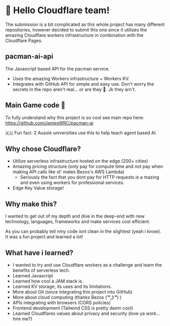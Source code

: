 # 👋 Hello Cloudflare team!
The submission is a bit complicated as this whole project has many different repositories, however decided to submit this one since it utilizes the amazing Cloudflare workers infrastructure in combination with the Cloudflare Pages.

## pacman-ai-api
The Javascript based API for the pacman service.
- Uses the amazing Workers infrastructure + Workers KV.
- Integrates with GitHub API for simple and easy use. Don't worry the secrets in the repo aren't real... or are they 🤨. Jk they arn't. 


## Main Game code 🚀
To fully understand why this project is so cool see main repo here:
https://github.com/JamesWRC/pacman-ai

🇦🇺 Fun fact. 2 Aussie universities use this to help teach agent based AI.

## Why chose Cloudflare?
- Utilize serverless infrastructure hosted on the edge (200+ cities)
- Amazing pricing structure (only pay for compute time and not pay when making API calls like ol' mates Bezos's AWS Lambda) 
    - Seriously the fact that you dont pay for HTTP requests is a mazing and even using workers for professional services.
- Edge Key Value storage!

## Why make this?
I wanted to get out of my depth and dive in the deep-end with new technology, languages, frameworks and make services cost efficient.

As you can probably tell nmy code isnt clean in the slightest (yeah i know). It was a fun project and learned a lot!

## What have i learned?
- I wanted to try and use Cloudflare workers as a challenge and learn the benefits of serverless tech.
- Learned Javascript 
- Learned how cool a JAM stack is.
- Learned KV storage, its uses and its limitations.
- More about Git (since integrating this project into GitHub)
- More about cloud computing (thanks Bezos ( ͡° ͜ʖ ͡°) )
- APIs integrating with browsers (CORS policies)
- Frontend development (Tailwind CSS is pretty damn cool)
- Learned Cloudflares values about privacy and security (love ya work... hire me?)

